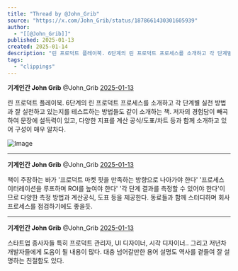 ```yaml
---
title: "Thread by @John_Grib"
source: "https://x.com/John_Grib/status/1878661430301605939"
author:
  - "[[@John_Grib]]"
published: 2025-01-13
created: 2025-01-14
description: "린 프로덕트 플레이북. 6단계의 린 프로덕트 프로세스를 소개하고 각 단계별 실천 방법과 잘 실천하고 있는지를 테스트하는 방법들도 같이 소개하는 책. 저자의 경험담이 빼곡하여 문장에 설득력이 있고, 다양한 지표를 계산 공식/도표/차트 등과 함께 소개하고"
tags:
  - "clippings"
---
```

**기계인간 John Grib** @John\_Grib [2025-01-13](https://x.com/John_Grib/status/1878661430301605939)

린 프로덕트 플레이북. 6단계의 린 프로덕트 프로세스를 소개하고 각 단계별 실천 방법과 잘 실천하고 있는지를 테스트하는 방법들도 같이 소개하는 책. 저자의 경험담이 빼곡하여 문장에 설득력이 있고, 다양한 지표를 계산 공식/도표/차트 등과 함께 소개하고 있어 구성이 매우 알차다.

![Image](https://pbs.twimg.com/media/GhJYm9mbQAAc1ZT?format=jpg&name=large)

---

**기계인간 John Grib** @John\_Grib [2025-01-13](https://x.com/John_Grib/status/1878663614154023160)

책이 주장하는 바가 '프로덕트 마켓 핏을 만족하는 방향으로 나아가야 한다' '프로세스 이터레이션을 루프하며 ROI를 높여야 한다' '각 단계 결과를 측정할 수 있어야 한다'이므로 다양한 측정 방법과 계산공식, 도표 등을 제공한다. 동료들과 함께 스터디하며 회사 프로세스를 점검하기에도 좋을듯.

---

**기계인간 John Grib** @John\_Grib [2025-01-13](https://x.com/John_Grib/status/1878664089058304205)

스타트업 종사자들 특히 프로덕트 관리자, UI 디자이너, 시각 디자이너.. 그리고 저년차 개발자들에게 도움이 될 내용이 많다. 대충 넘어갈만한 용어 설명도 역사를 곁들여 잘 설명하는 친절함도 있다.